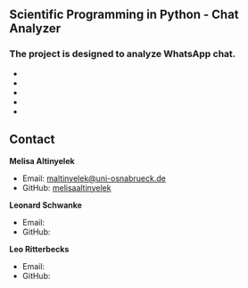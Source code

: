 ## **Scientific Programming in Python - Chat Analyzer**

### The project is designed to analyze WhatsApp chat.

- 
-
-
-
-


## Contact

**Melisa Altinyelek**
- Email: maltinyelek@uni-osnabrueck.de
- GitHub: [melisaaltinyelek](https://github.com/melisaaltinyelek)

**Leonard Schwanke**
- Email: 
- GitHub:

**Leo Ritterbecks**
- Email:
- GitHub:


